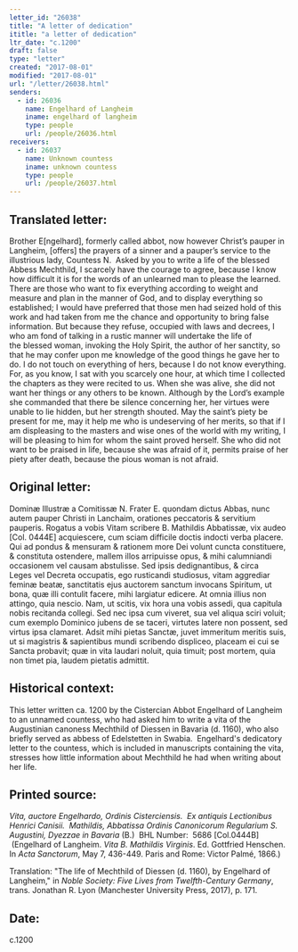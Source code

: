 ```yaml
---
letter_id: "26038"
title: "A letter of dedication"
ititle: "a letter of dedication"
ltr_date: "c.1200"
draft: false
type: "letter"
created: "2017-08-01"
modified: "2017-08-01"
url: "/letter/26038.html"
senders:
  - id: 26036
    name: Engelhard of Langheim
    iname: engelhard of langheim
    type: people
    url: /people/26036.html
receivers:
  - id: 26037
    name: Unknown countess
    iname: unknown countess
    type: people
    url: /people/26037.html
---
```

<h2> Translated letter:</h2><p>Brother E[ngelhard], formerly called abbot, now however Christ’s pauper in Langheim,&nbsp;[offers] the prayers of a sinner and a pauper’s service to the illustrious lady, Countess N. &nbsp;Asked by you to write a life of the blessed Abbess Mechthild, I scarcely have the courage&nbsp;to agree, because I know how difficult it is for the words of an unlearned man to please&nbsp;the learned. There are those who want to fix everything according to weight and measure&nbsp;and plan in the manner of God, and to display everything so established; I would have&nbsp;preferred that those men had seized hold of this work and had taken from me the chance&nbsp;and opportunity to bring false information. But because they refuse, occupied with laws&nbsp;and decrees, I who am fond of talking in a rustic manner will undertake the life of the&nbsp;blessed woman, invoking the Holy Spirit, the author of her sanctity, so that he may confer&nbsp;upon me knowledge of the good things he gave her to do. I do not touch on everything of&nbsp;hers, because I do not know everything. For, as you know, I sat with you scarcely one&nbsp;hour, at which time I collected the chapters as they were recited to us. When she was&nbsp;alive, she did not want her things or any others to be known. Although by the Lord’s&nbsp;example she commanded that there be silence concerning her, her virtues were unable to&nbsp;lie hidden, but her strength shouted. May the saint’s piety be present for me, may it help&nbsp;me who is undeserving of her merits, so that if I am displeasing to the masters and wise&nbsp;ones of the world with my writing, I will be pleasing to him for whom the saint proved&nbsp;herself. She who did not want to be praised in life, because she was afraid of it, permits&nbsp;praise of her piety after death, because the pious woman is not afraid.</p><h2 class="mt-4"> Original letter:</h2><p>Dominæ Illustræ a Comitissæ N. Frater E. quondam dictus Abbas, nunc autem pauper&nbsp;Christi in Lanchaim, orationes peccatoris &amp; servitium pauperis. Rogatus a vobis Vitam&nbsp;scribere B. Mathildis Abbatissæ, vix audeo [Col. 0444E] acquiescere, cum sciam difficile&nbsp;doctis indocti verba placere. Qui ad pondus &amp; mensuram &amp; rationem more Dei volunt&nbsp;cuncta constituere, &amp; constituta ostendere, mallem illos arripuisse opus, &amp; mihi&nbsp;calumniandi occasionem vel causam abstulisse. Sed ipsis dedignantibus, &amp; circa Leges&nbsp;vel Decreta occupatis, ego rusticandi studiosus, vitam aggrediar feminæ beatæ, sanctitatis&nbsp;ejus auctorem sanctum invocans Spiritum, ut bona, quæ illi contulit facere, mihi largiatur&nbsp;edicere. At omnia illius non attingo, quia nescio. Nam, ut scitis, vix hora una vobis&nbsp;assedi, qua capitula nobis recitanda collegi. Sed nec ipsa cum viveret, sua vel aliqua sciri&nbsp;voluit; cum exemplo Dominico jubens de se taceri, virtutes latere non possent, sed virtus&nbsp;ipsa clamaret. Adsit mihi pietas Sanctæ, juvet immeritum meritis suis, ut si magistris &amp;&nbsp;sapientibus mundi scribendo displiceo, placeam ei cui se Sancta probavit; quæ in vita&nbsp;laudari noluit, quia timuit; post mortem, quia non timet pia, laudem pietatis admittit.&nbsp;</p><h2 class="mt-4"> Historical context:</h2><p>This letter written ca. 1200 by the Cistercian Abbot Engelhard of Langheim to an unnamed&nbsp;countess, who had asked him to write a vita of the Augustinian canoness Mechthild of&nbsp;Diessen in Bavaria (d. 1160), who also briefly served as abbess of Edelstetten in Swabia. &nbsp;Engelhard's dedicatory letter to the countess, which is included in manuscripts containing&nbsp;the vita, stresses how little information about Mechthild he had when writing about her&nbsp;life.</p><h2 class="mt-4"> Printed source:</h2><p><em>Vita, auctore Engelhardo, Ordinis Cisterciensis.&nbsp; Ex antiquis Lectionibus Henrici Canisii. &nbsp;</em><em>Mathildis, Abbatissa Ordinis Canonicorum Regularium S. Augustini, Dyezzae in Bavaria</em> (B.) &nbsp;BHL Number:&nbsp; 5686 [Col.0444B] &nbsp;(Engelhard of Langheim. <em>Vita B. Mathildis Virginis</em>. Ed. Gottfried Henschen. In&nbsp;<em>Acta Sanctorum</em>, May 7, 436-449. Paris and Rome: Victor Palmé, 1866.)</p><p>Translation: "The life of Mechthild of Diessen (d. 1160), by Engelhard of Langheim," in&nbsp;<em>Noble Society: Five Lives from Twelfth-Century Germany</em>, trans. Jonathan R. Lyon&nbsp;(Manchester University Press, 2017), p. 171.&nbsp;</p><h2 class="mt-4"> Date:</h2>c.1200